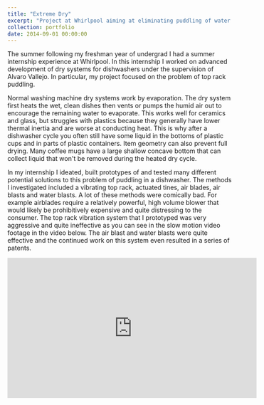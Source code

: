 ```yaml
---
title: "Extreme Dry"
excerpt: "Project at Whirlpool aiming at eliminating puddling of water on items in the top rack of dishwashers.<br/><img src='/images/extremeDryPreview.png'>"
collection: portfolio
date: 2014-09-01 00:00:00
---
```


The summer following my freshman year of undergrad I had a summer internship experience at Whirlpool. In this internship I worked on advanced development of dry systems for dishwashers  under the supervision of Alvaro Vallejo. In particular, my project focused on the problem of top rack puddling. 

Normal washing machine dry systems work by evaporation. The dry system first heats the wet, clean dishes then vents or pumps the humid air out to encourage the remaining water to evaporate. This works well for ceramics and glass, but struggles with plastics because they generally have lower thermal inertia and are worse at conducting heat. This is why after a dishwasher cycle you often still have some liquid in the bottoms of plastic cups and in parts of plastic containers. Item geometry can also prevent full drying. Many coffee mugs have a large shallow concave bottom that can collect liquid that won't be removed during the heated dry cycle. 

In my internship I ideated, built prototypes of and tested many different potential solutions to this problem of puddling in a dishwasher. The methods I investigated included a vibrating top rack, actuated tines, air blades, air blasts and water blasts. A lot of these methods were comically bad. For example airblades require a relatively powerful, high volume blower that would likely be prohibitively expensive and quite distressing to the consumer. The top rack vibration system that I prototyped was very aggressive and quite ineffective as you can see in the slow motion video footage in the video below. The air blast and water blasts were quite effective and the continued work on this system even resulted in a series of patents.


<iframe width="560" height="315" src="https://www.youtube.com/embed/mAYbsquFo88" frameborder="0" allow="accelerometer; autoplay; encrypted-media; gyroscope; picture-in-picture" allowfullscreen></iframe>